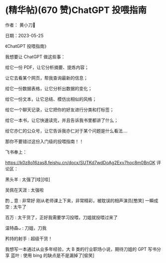 
# (精华帖)(670 赞)ChatGPT 投喂指南

作者：  黄小刀🔪

日期：2023-05-25



《ChatGPT 投喂指南》

我想要让 ChatGPT 做这些事：

给它一份 PDF，让它分析摘要、提炼内容；

让它去看某个网页，帮我查询最新的信息；

给它一份数据表格，让它分析出数据的变化；

给它一份文本，让它总结、模仿出相似的风格；

给它一个聊天记录，让它把你的好友进行分类和打标签；

给它一本书，让它快速读完，并且告诉我书里都讲了什么；

给它亦仁的公众号，让它告诉我亦仁对于某个问题是什么看法....

那你不要错过这份入门级的投喂指南！！

飞书奉上：

https://k0z8o16zas8.feishu.cn/docx/SUTKd7wdDoAg2Exv7hoc8m0BnOK 评论区：

黑头羊 : 太强了[哇][哇]

吴佩在天涯 : 太强啦

酌 _ 意 : 非常好  刚从老师课上下来，非常精彩，被耽误的相声演员[憨笑] 一瞬成空 : 太牛了

百万 : 太干货了，正好我需要学习投喂，刀姐就投喂过来了

温特森ᴗ : 刀姐，刀我

矜持的射手 : 超级干货！

我想写一本通过从业多年经验，大 B 类的行业职场小说，期待刀姐的 GPT 写书分享  蓝叶 : 使用 bing 的缺点是不是漏掉了[偷笑]
